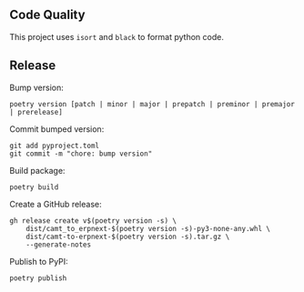 ## Code Quality

This project uses `isort` and `black` to format python code.

## Release

Bump version:

```
poetry version [patch | minor | major | prepatch | preminor | premajor | prerelease]
```

Commit bumped version:

```
git add pyproject.toml
git commit -m "chore: bump version"
```

Build package:

```
poetry build
```

Create a GitHub release:

```
gh release create v$(poetry version -s) \
    dist/camt_to_erpnext-$(poetry version -s)-py3-none-any.whl \
    dist/camt-to-erpnext-$(poetry version -s).tar.gz \
    --generate-notes
```

Publish to PyPI:

```
poetry publish
```
